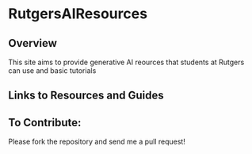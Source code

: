 # RutgersAIResources

## Overview
This site aims to provide generative AI reources that students at Rutgers can use and basic tutorials

## Links to Resources and Guides

## To Contribute:
Please fork the repository and send me a pull request!